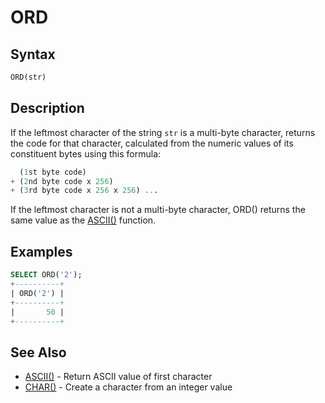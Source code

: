 # ORD

## Syntax

```sql
ORD(str)
```

## Description

If the leftmost character of the string `str` is a multi-byte character,
returns the code for that character, calculated from the numeric
values of its constituent bytes using this formula:

```sql
  (1st byte code)
+ (2nd byte code x 256)
+ (3rd byte code x 256 x 256) ...
```

If the leftmost character is not a multi-byte character, ORD() returns
the same value as the [ASCII()](/built-in-functions/string-functions/ascii/) function.

## Examples

```sql
SELECT ORD('2');
+----------+
| ORD('2') |
+----------+
|       50 |
+----------+
```

## See Also

- [ASCII()](/built-in-functions/string-functions/ascii/)  - Return ASCII value of first character
- [CHAR()](/built-in-functions/string-functions/char-function/) - Create a character from an integer value